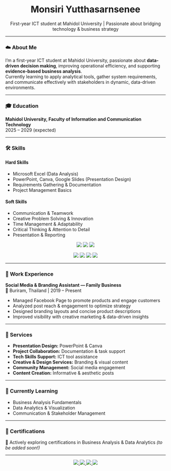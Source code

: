 <p align="center">
 
</p>

<h1 align="center"> Monsiri Yutthasarnsenee </h1>

<p align="center">First-year ICT student at Mahidol University | Passionate about bridging technology & business strategy</p>

---

### ☁️ About Me
I’m a first-year ICT student at Mahidol University, passionate about **data-driven decision making**, improving operational efficiency, and supporting **evidence-based business analysis**.  
Currently learning to apply analytical tools, gather system requirements, and communicate effectively with stakeholders in dynamic, data-driven environments.

---

### 🎓 Education
**Mahidol University, Faculty of Information and Communication Technology**  
2025 – 2029 (expected)

---

### 🛠️ Skills

#### Hard Skills
- Microsoft Excel (Data Analysis)  
- PowerPoint, Canva, Google Slides (Presentation Design)  
- Requirements Gathering & Documentation  
- Project Management Basics  

#### Soft Skills
- Communication & Teamwork  
- Creative Problem Solving & Innovation  
- Time Management & Adaptability  
- Critical Thinking & Attention to Detail  
- Presentation & Reporting  



<p align="center">
  <img src="https://img.shields.io/badge/Notion-Expert-ff9de6?style=for-the-badge&logo=notion&logoColor=white" />
  <img src="https://img.shields.io/badge/Canva-Expert-ffb6c1?style=for-the-badge&logo=canva&logoColor=white" />
  <img src="https://img.shields.io/badge/Meta_Business_Studio-Expert-ffe25f?style=for-the-badge&logo=facebook&logoColor=white" />
</p>

<p align="center">
   <img src="https://img.shields.io/badge/CapCut-Expert-ff9de6?style=for-the-badge&logo=capcut&logoColor=white" />
  <img src="https://img.shields.io/badge/Microsoft_Word-Intermediate-ffb6c1?style=for-the-badge&logo=microsoftword&logoColor=white" />
  <img src="https://img.shields.io/badge/Excel_Sheets-Beginner-ffe25f?style=for-the-badge&logo=microsoftexcel&logoColor=white" />
  <img src="https://img.shields.io/badge/Photoshop-Beginner-ff9de6?style=for-the-badge&logo=adobephotoshop&logoColor=white" />
</p>




---

### 💼 Work Experience
**Social Media & Branding Assistant — Family Business**  
📍 Buriram, Thailand | 2019 – Present  

- Managed Facebook Page to promote products and engage customers  
- Analyzed post reach & engagement to optimize strategy  
- Designed branding layouts and concise product descriptions  
- Improved visibility with creative marketing & data-driven insights  

---

### 🎨 Services
- **Presentation Design:** PowerPoint & Canva  
- **Project Collaboration:** Documentation & task support  
- **Tech Skills Support:** ICT tool assistance  
- **Creative & Design Services:** Branding & visual content  
- **Community Management:** Social media engagement  
- **Content Creation:** Informative & aesthetic posts  

---

### 🌱 Currently Learning
- Business Analysis Fundamentals  
- Data Analytics & Visualization  
- Communication & Stakeholder Management  

---

### 📜 Certifications
🎯 Actively exploring certifications in Business Analysis & Data Analytics *(to be added soon!)*  

---

<p align="center">
  <a href="http://www.linkedin.com/in/monsiri-yutthasarnsenee" target="_blank">
    <img src="https://img.shields.io/badge/LinkedIn-0A66C2?style=for-the-badge&logo=linkedin&logoColor=white" />
  </a>
  <a href="mailto:monsiriyutthasarnsenee@gmail.com" target="_blank">
    <img src="https://img.shields.io/badge/Email-D14836?style=for-the-badge&logo=gmail&logoColor=white" />
  </a>
  <a href="https://drive.google.com/file/d/1W4fPwhMB1svqMPFJv76Qlq0VVEUaB6cA/view?usp=sharing" target="_blank">
    <img src="https://img.shields.io/badge/📄_Resume-5C6BC0?style=for-the-badge&logo=adobeacrobatreader&logoColor=white" />
  </a>
  <a href="tel:+66809149398" target="_blank">
    <img src="https://img.shields.io/badge/📞_Phone-FF9DE6?style=for-the-badge&logo=phone&logoColor=white" />
  </a>
</p>









